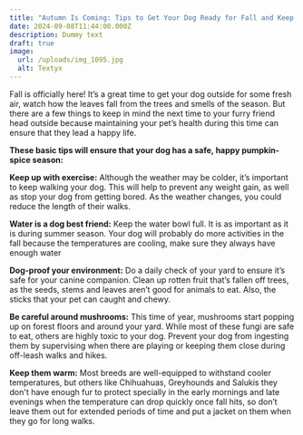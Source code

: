 ```yaml
---
title: "Autumn Is Coming: Tips to Get Your Dog Ready for Fall and Keep Them Healthy  "
date: 2024-09-08T11:44:00.000Z
description: Dummy text
draft: true
image:
  url: /uploads/img_1095.jpg
  alt: Textyx
---
```

Fall is officially here! It’s a great time to get your dog outside for some fresh air, watch how the leaves fall from the trees and smells of the season. But there are a few things to keep in mind the next time to your furry friend head outside because maintaining your pet’s health during this time can ensure that they lead a happy life.

**These basic tips will ensure that your dog has a safe, happy pumpkin-spice season:**

**Keep up with exercise:** Although the weather may be colder, it’s important to keep walking your dog. This will help to prevent any weight gain, as well as stop your dog from getting bored. As the weather changes, you could reduce the length of their walks.  

**Water is a dog best friend:** Keep the water bowl full. It is as important as it is during summer season. Your dog will probably do more activities in the fall because the temperatures are cooling, make sure they always have enough water

**Dog-proof your environment:** Do a daily check of your yard to ensure it’s safe for your canine companion. Clean up rotten fruit that’s fallen off trees, as the seeds, stems and leaves aren’t good for animals to eat. Also, the sticks that your pet can caught and chewy.

**Be careful around mushrooms:** This time of year, mushrooms start popping up on forest floors and around your yard. While most of these fungi are safe to eat, others are highly toxic to your dog. Prevent your dog from ingesting them by supervising when there are playing or keeping them close during off-leash walks and hikes.

**Keep them warm:** Most breeds are well-equipped to withstand cooler temperatures, but others like Chihuahuas, Greyhounds and Salukis they don't have enough fur to protect specially in the early mornings and late evenings when the temperature can drop quickly once fall hits, so don’t leave them out for extended periods of time and put a jacket on them when they go for long walks.
